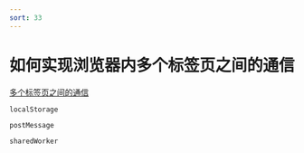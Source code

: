 ```yaml
---
sort: 33
---
```

# 如何实现浏览器内多个标签页之间的通信

[多个标签页之间的通信](https://juejin.cn/post/7087933110678978573)

`localStorage`

`postMessage`

`sharedWorker`